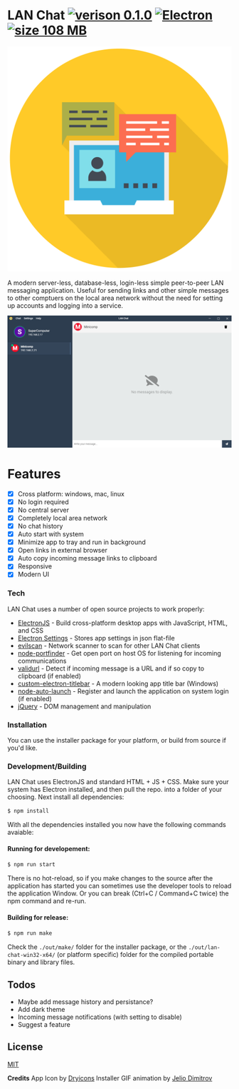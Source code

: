 # LAN Chat [![verison 0.1.0](https://img.shields.io/badge/version-0.1.0-lightgray)](https://github.com/StarScream159/lan-chat) [![Electron](https://img.shields.io/badge/electron-8.2.5-9feaf9)](https://www.electronjs.org/) [![size 108 MB](https://img.shields.io/badge/size-108%20MB-blue)](https://github.com/StarScream159/lan-chat)

![lan chat icon](https://raw.githubusercontent.com/StarScream159/lan-chat/master/src/img/icons/png/512x512.png)

A modern server-less, database-less, login-less simple peer-to-peer LAN messaging application. Useful for sending links and other simple messages to other comptuers on the local area network without the need for setting up accounts and logging into a service.

![screenshot](https://raw.githubusercontent.com/StarScream159/lan-chat/master/src/img/screenshots/screenshot1.png)

# Features
- [x] Cross platform: windows, mac, linux
- [x] No login required
- [x] No central server
- [x] Completely local area network
- [x] No chat history
- [x] Auto start with system
- [x] Minimize app to tray and run in background
- [x] Open links in external browser
- [x] Auto copy incoming message links to clipboard
- [x] Responsive
- [x] Modern UI

### Tech

LAN Chat uses a number of open source projects to work properly:

* [ElectronJS](https://www.electronjs.org) - Build cross-platform desktop apps with JavaScript, HTML, and CSS 
* [Electron Settings](https://www.npmjs.com/package/electron-settings) - Stores app settings in json flat-file
* [evilscan](https://www.npmjs.com/package/evilscan) - Network scanner to scan for other LAN Chat clients
* [node-portfinder](https://www.npmjs.com/package/portfinder) - Get open port on host OS for listening for incoming communications
* [validurl](https://www.npmjs.com/package/valid-url) - Detect if incoming message is a URL and if so copy to clipboard (if enabled)
* [custom-electron-titlebar](https://www.npmjs.com/package/custom-electron-titlebar) - A modern looking app title bar (Windows)
* [node-auto-launch](https://www.npmjs.com/package/auto-launch) - Register and launch the application on system login (if enabled)
* [jQuery](https://jquery.com/) - DOM management and manipulation

### Installation

You can use the installer package for your platform, or build from source if you'd like.

### Development/Building

LAN Chat uses ElectronJS and standard HTML + JS + CSS. Make sure your system has Electron installed, and then pull the repo. into a folder of your choosing. Next install all dependencies:

```sh
$ npm install
```

With all the dependencies installed you now have the following commands avaiable:

#### Running for developement:
```sh
$ npm run start
```
There is no hot-reload, so if you make changes to the source after the application has started you can sometimes use the developer tools to reload the application Window. Or you can break (Ctrl+C / Command+C twice) the npm command and re-run.

#### Building for release:
```sh
$ npm run make
```
Check the `./out/make/` folder for the installer package, or the `./out/lan-chat-win32-x64/` (or platform specific) folder for the compiled portable binary and library files.

## Todos

 - Maybe add message history and persistance?
 - Add dark theme
 - Incoming message notifications (with setting to disable)
 - Suggest a feature

License
----
[MIT](https://github.com/StarScream159/lan-chat/blob/master/LICENSE)

**Credits**
App Icon by [Dryicons](https://dryicons.com/icon/flat-instant-message-icon-8851)
Installer GIF animation by [Jelio Dimitrov](https://dribbble.com/shots/4149571-Message-Bubble-Loader-After-Effects-Freebie)